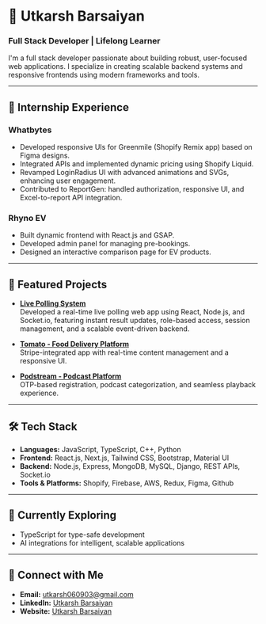 # 👋 Utkarsh Barsaiyan

### Full Stack Developer | Lifelong Learner

I'm a full stack developer passionate about building robust, user-focused web applications. I specialize in creating scalable backend systems and responsive frontends using modern frameworks and tools.

---

## 💼 Internship Experience

### Whatbytes
- Developed responsive UIs for Greenmile (Shopify Remix app) based on Figma designs.
- Integrated APIs and implemented dynamic pricing using Shopify Liquid.
- Revamped LoginRadius UI with advanced animations and SVGs, enhancing user engagement.
- Contributed to ReportGen: handled authorization, responsive UI, and Excel-to-report API integration.

### Rhyno EV
- Built dynamic frontend with React.js and GSAP.
- Developed admin panel for managing pre-bookings.
- Designed an interactive comparison page for EV products.

---

## 🚀 Featured Projects

- **[Live Polling System](https://github.com/Utkarsh060903/Polling-system)**  
  Developed a real-time live polling web app using React, Node.js, and Socket.io, featuring instant result updates, role-based access, session management, and a scalable event-driven backend.

- **[Tomato - Food Delivery Platform](https://github.com/Utkarsh060903/Food_Delievery_App)**  
  Stripe-integrated app with real-time content management and a responsive UI.

- **[Podstream - Podcast Platform](https://github.com/Utkarsh060903/lnmiit2)**  
  OTP-based registration, podcast categorization, and seamless playback experience.

---

## 🛠️ Tech Stack

- **Languages:** JavaScript, TypeScript, C++, Python  
- **Frontend:** React.js, Next.js, Tailwind CSS, Bootstrap, Material UI  
- **Backend:** Node.js, Express, MongoDB, MySQL, Django, REST APIs, Socket.io 
- **Tools & Platforms:** Shopify, Firebase, AWS, Redux, Figma, Github

---

## 🌱 Currently Exploring

- TypeScript for type-safe development  
- AI integrations for intelligent, scalable applications

---

## 🤝 Connect with Me

- **Email:** utkarsh060903@gmail.com
- **LinkedIn:** [Utkarsh Barsaiyan](https://www.linkedin.com/in/utkarsh-barsaiyan/)  
- **Website:** [Utkarsh Barsaiyan](https://utkarsh-barsaiyan.vercel.app/) 
